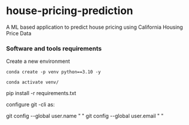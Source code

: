 # house-pricing-prediction
A ML based application to predict house pricing using California Housing Price Data


### Software and tools requirements


Create a new environment

```
conda create -p venv python==3.10 -y
```

```
conda activate venv/
```

pip install -r  requirements.txt

configure git -cli as:

git config --global user.name " "
git config --global user.email " "


